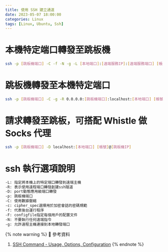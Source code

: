 ```yaml
---
title: 使用 SSH 建立通道
date: 2023-05-07 18:00:00
categories: Linux
tags: [Linux, Ubuntu, Ssh]
---
```


# 本機特定端口轉發至跳板機
```bash
ssh -p [跳板機端口] -C -f -N -g -L [本地端口]:[遠端服務IP]:[遠端服務端口] [帳號]@[跳板機IP]
```

<!--more-->

# 跳板機轉發至本機特定端口
```bash
ssh -p [跳板機端口] -C -g -R 0.0.0.0:[跳板機端口]:localhost:[本地端口] [帳號]@[跳板機IP]
```

# 請求轉發至跳板，可搭配 Whistle 做 Socks 代理
```bash
ssh -p [跳板機端口] -D localhost:[本地端口] [帳號]@[跳板機IP]
```

# ssh 執行選項說明
```bash
-L: 指定將本機上的特定端口轉發到遠端主機
-R: 表示使用遠程端口轉發創建ssh隧道
-D: port動態應用級端口轉​​發
-p: 跳板機端口
-C: 使用數據壓縮
-c: cipher_spec選擇用於加密會話的密碼規範
-f: 代表後台運行程序
-F: configfile指定每個用戶的配置文件
-N: 不要執行任何遠端指令
-g: 允許遠程主機連接到本地轉發端口
```

<!-- /etc/ssh/sshd_config 加入GatewayPorts 設定，能讓所有人都連到 -->

<!-- scoop install putty
plink -v -x -a -T -C -noagent -ssh -pw "[密碼]" -P 50893 -L [本地端口]:[遠端服務IP]:[遠端服務端口] [帳號]@[跳板機IP] -->

{% note warning %}
📜 參考資料
1. [SSH Command - Usage, Options, Configuration](https://www.ssh.com/academy/ssh/command)
{% endnote %}